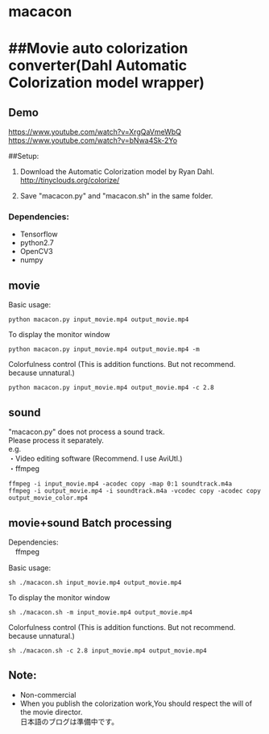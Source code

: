 # macacon  
##Movie auto colorization converter(Dahl Automatic Colorization model wrapper) 
====
## Demo  

https://www.youtube.com/watch?v=XrgQaVmeWbQ
https://www.youtube.com/watch?v=bNwa4Sk-2Yo

##Setup:  
1. Download the Automatic Colorization model by Ryan Dahl.  
   http://tinyclouds.org/colorize/  

2. Save "macacon.py" and "macacon.sh" in the same folder.  

### Dependencies:
* Tensorflow   
* python2.7
* OpenCV3  
* numpy  


## movie
Basic usage:  

```
python macacon.py input_movie.mp4 output_movie.mp4
```

To display the monitor window
```
python macacon.py input_movie.mp4 output_movie.mp4 -m
```

Colorfulness control (This is addition functions. But not recommend. because unnatural.)
```
python macacon.py input_movie.mp4 output_movie.mp4 -c 2.8
```

## sound
"macacon.py" does not process a sound track.   
Please process it separately.  
 e.g.  
  ・Video editing software (Recommend. I use AviUtl.)  
  ・ffmpeg  
```
ffmpeg -i input_movie.mp4 -acodec copy -map 0:1 soundtrack.m4a
ffmpeg -i output_movie.mp4 -i soundtrack.m4a -vcodec copy -acodec copy output_movie_color.mp4
```

## movie+sound Batch processing 

Dependencies:  
　ffmpeg  

Basic usage:  
```
sh ./macacon.sh input_movie.mp4 output_movie.mp4
```
To display the monitor window
```
sh ./macacon.sh -m input_movie.mp4 output_movie.mp4
```

Colorfulness control (This is addition functions. But not recommend. because unnatural.)
```
sh ./macacon.sh -c 2.8 input_movie.mp4 output_movie.mp4
```


## Note:
* Non-commercial  
* When you publish the colorization work,You should respect the will of the movie director.  
日本語のブログは準備中です。
